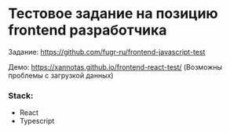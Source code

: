# Тестовое задание на позицию frontend разработчика
Задание: https://github.com/fugr-ru/frontend-javascript-test

Демо: https://xannotas.github.io/frontend-react-test/
(Возможны проблемы с загрузкой данных)

### Stack:
+ React
+ Typescript
